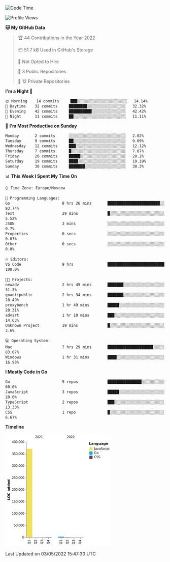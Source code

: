 <!--START_SECTION:waka-->
![Code Time](http://img.shields.io/badge/Code%20Time-291%20hrs%2023%20mins-blue)

![Profile Views](http://img.shields.io/badge/Profile%20Views-0-blue)

**🐱 My GitHub Data** 

> 🏆 44 Contributions in the Year 2022
 > 
> 📦 51.7 kB Used in GitHub's Storage 
 > 
> 🚫 Not Opted to Hire
 > 
> 📜 3 Public Repositories 
 > 
> 🔑 12 Private Repositories  
 > 
**I'm a Night 🦉** 

```text
🌞 Morning    14 commits     ███░░░░░░░░░░░░░░░░░░░░░░   14.14% 
🌆 Daytime    32 commits     ████████░░░░░░░░░░░░░░░░░   32.32% 
🌃 Evening    42 commits     ██████████░░░░░░░░░░░░░░░   42.42% 
🌙 Night      11 commits     ██░░░░░░░░░░░░░░░░░░░░░░░   11.11%

```
📅 **I'm Most Productive on Sunday** 

```text
Monday       2 commits      ░░░░░░░░░░░░░░░░░░░░░░░░░   2.02% 
Tuesday      9 commits      ██░░░░░░░░░░░░░░░░░░░░░░░   9.09% 
Wednesday    12 commits     ███░░░░░░░░░░░░░░░░░░░░░░   12.12% 
Thursday     7 commits      █░░░░░░░░░░░░░░░░░░░░░░░░   7.07% 
Friday       20 commits     █████░░░░░░░░░░░░░░░░░░░░   20.2% 
Saturday     19 commits     ████░░░░░░░░░░░░░░░░░░░░░   19.19% 
Sunday       30 commits     ███████░░░░░░░░░░░░░░░░░░   30.3%

```


📊 **This Week I Spent My Time On** 

```text
⌚︎ Time Zone: Europe/Moscow

💬 Programming Languages: 
Go                       8 hrs 26 mins       ███████████████████████░░   93.74% 
Text                     29 mins             █░░░░░░░░░░░░░░░░░░░░░░░░   5.52% 
JSON                     3 mins              ░░░░░░░░░░░░░░░░░░░░░░░░░   0.7% 
Properties               0 secs              ░░░░░░░░░░░░░░░░░░░░░░░░░   0.03% 
Other                    0 secs              ░░░░░░░░░░░░░░░░░░░░░░░░░   0.0%

🔥 Editors: 
VS Code                  9 hrs               █████████████████████████   100.0%

🐱‍💻 Projects: 
newadv                   2 hrs 49 mins       ███████░░░░░░░░░░░░░░░░░░   31.3% 
goantipublic             2 hrs 34 mins       ███████░░░░░░░░░░░░░░░░░░   28.49% 
proxybench               1 hr 49 mins        █████░░░░░░░░░░░░░░░░░░░░   20.31% 
advsrt                   1 hr 19 mins        ███░░░░░░░░░░░░░░░░░░░░░░   14.63% 
Unknown Project          19 mins             █░░░░░░░░░░░░░░░░░░░░░░░░   3.6%

💻 Operating System: 
Mac                      7 hrs 29 mins       ████████████████████░░░░░   83.07% 
Windows                  1 hr 31 mins        ████░░░░░░░░░░░░░░░░░░░░░   16.93%

```

**I Mostly Code in Go** 

```text
Go                       9 repos             ███████████████░░░░░░░░░░   60.0% 
JavaScript               3 repos             █████░░░░░░░░░░░░░░░░░░░░   20.0% 
TypeScript               2 repos             ███░░░░░░░░░░░░░░░░░░░░░░   13.33% 
CSS                      1 repo              █░░░░░░░░░░░░░░░░░░░░░░░░   6.67%

```


**Timeline**

![Chart not found](https://raw.githubusercontent.com/jeezft/jeezft/main/charts/bar_graph.png) 


 Last Updated on 03/05/2022 15:47:30 UTC
<!--END_SECTION:waka-->
